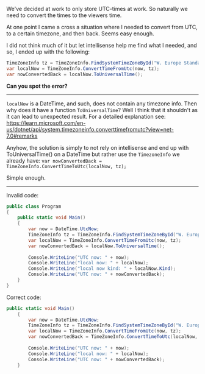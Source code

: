 We've decided at work to only store UTC-times at work.
So naturally we need to convert the times to the viewers time.

At one point I came a cross a situation where I needed to convert from UTC, to a certain timezone, and then back.
Seems easy enough.

I did not think much of it but let intellisense help me find what I needed, and so, I ended up with the following:

````c#
TimeZoneInfo tz = TimeZoneInfo.FindSystemTimeZoneById("W. Europe Standard Time");
var localNow = TimeZoneInfo.ConvertTimeFromUtc(now, tz);
var nowConvertedBack = localNow.ToUniversalTime();
````

**Can you spot the error?**

---


`localNow` is a DateTime, and such, does not contain any timezone info.
Then why does it have a function `ToUniversalTime`?
Well I think that it shouldn't as it can lead to unexpected result.
For a detailed explanation see: https://learn.microsoft.com/en-us/dotnet/api/system.timezoneinfo.converttimefromutc?view=net-7.0#remarks

Anyhow, the solution is simply to not rely on intellisense and end up with ToUniversalTime() on a DateTime but rather use the `TimezoneInfo` we already have:
`var nowConvertedBack = TimeZoneInfo.ConvertTimeToUtc(localNow, tz);`

Simple enough.

---

Invalid code:
````c#
public class Program
{
	public static void Main()
	{
		var now = DateTime.UtcNow;
		TimeZoneInfo tz = TimeZoneInfo.FindSystemTimeZoneById("W. Europe Standard Time");
		var localNow = TimeZoneInfo.ConvertTimeFromUtc(now, tz);
		var nowConvertedBack = localNow.ToUniversalTime();
		
		Console.WriteLine("UTC now: " + now);
		Console.WriteLine("local now: " + localNow);
		Console.WriteLine("local now kind: " + localNow.Kind);
		Console.WriteLine("UTC now: " + nowConvertedBack);
	}
}
````

Correct code:
`````c#
public static void Main()
	{
		var now = DateTime.UtcNow;
		TimeZoneInfo tz = TimeZoneInfo.FindSystemTimeZoneById("W. Europe Standard Time");
		var localNow = TimeZoneInfo.ConvertTimeFromUtc(now, tz);
		var nowConvertedBack = TimeZoneInfo.ConvertTimeToUtc(localNow, tz);
		
		Console.WriteLine("UTC now: " + now);
		Console.WriteLine("local now: " + localNow);
		Console.WriteLine("UTC now: " + nowConvertedBack);
	}
`````
